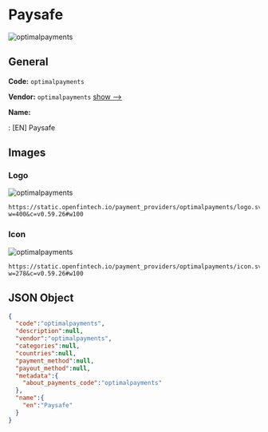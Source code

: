 
# Paysafe 
![optimalpayments](https://static.openfintech.io/payment_providers/optimalpayments/logo.svg?w=400&c=v0.59.26#w100)  

## General 
 
**Code:** `optimalpayments` 
 
**Vendor:** `optimalpayments` [show -->](/vendors/optimalpayments/) 
 
**Name:** 
 
:	[EN] Paysafe 
 

## Images 

### Logo 
 
![optimalpayments](https://static.openfintech.io/payment_providers/optimalpayments/logo.svg?w=400&c=v0.59.26#w100)  

```
https://static.openfintech.io/payment_providers/optimalpayments/logo.svg?w=400&c=v0.59.26#w100
```  

### Icon 
 
![optimalpayments](https://static.openfintech.io/payment_providers/optimalpayments/icon.svg?w=278&c=v0.59.26#w100)  

```
https://static.openfintech.io/payment_providers/optimalpayments/icon.svg?w=278&c=v0.59.26#w100
```  

## JSON Object 

```json
{
  "code":"optimalpayments",
  "description":null,
  "vendor":"optimalpayments",
  "categories":null,
  "countries":null,
  "payment_method":null,
  "payout_method":null,
  "metadata":{
    "about_payments_code":"optimalpayments"
  },
  "name":{
    "en":"Paysafe"
  }
}
```  
